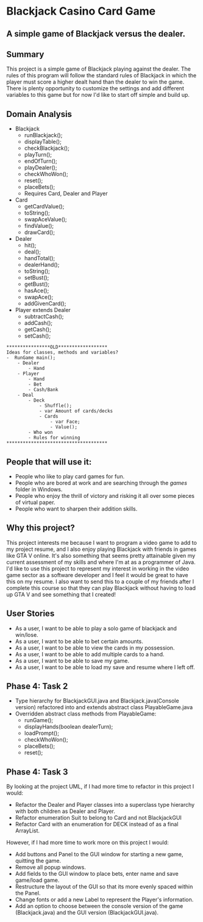 # Blackjack Casino Card Game

## A simple game of Blackjack versus the dealer.

## Summary
This project is a simple game of Blackjack playing against the dealer. The rules of this program will follow the 
standard rules of Blackjack in which the player must score a higher dealt hand than the dealer to win the game. 
There is plenty opportunity to customize the settings and add different variables to this game but for now I'd like to
start off simple and build up.

## Domain Analysis
- Blackjack
    - runBlackjack();
    - displayTable();
    - checkBlackjack();
    - playTurn();
    - endOfTurn();
    - playDealer();
    - checkWhoWon();
    - reset();
    - placeBets();
    - Requires Card, Dealer and Player
- Card
    - getCardValue();
    - toString();
    - swapAceValue();
    - findValue();
    - drawCard();
- Dealer
    - hit();
    - deal();
    - handTotal();
    - dealerHand();
    - toString();
    - setBust();
    - getBust();
    - hasAce();
    - swapAce();
    - addGivenCard();
- Player extends Dealer
    - subtractCash();
    - addCash();
    - getCash();
    - setCash();

~~~~~~~~~~~~~~~~~~~~~~~~~~~~~~~~~~~~~
****************OLD******************
Ideas for classes, methods and variables?
-  RunGame main();
    - Dealer
        - Hand
    - Player
        - Hand
        - Bet
        - Cash/Bank
    - Deal
        - Deck
            - Shuffle();
            - var Amount of cards/decks
            - Cards
                - var Face;
                - Value();
        - Who won
        - Rules for winning
*************************************
~~~~~~~~~~~~~~~~~~~~~~~~~~~~~~~~~~~~~~
 

## People that will use it:
- People who like to play card games for fun.
- People who are bored at work and are searching through the *games* folder in Windows.
- People who enjoy the thrill of victory and risking it all over some pieces of virtual paper.
- People who want to sharpen their addition skills.

## Why this project?
This project interests me because I want to program a video game to add to my project resume, and I 
also enjoy playing Blackjack with friends in games like GTA V online. It's also something that seems pretty attainable 
given my current assessment of my skills and where I'm at as a programmer of Java. I'd like to use this project to
represent my interest in working in the video game sector as a software developer and I feel it would be great to have 
this on my resume. I also want to send this to a couple of my friends after I complete this course so that they can play 
Blackjack without having to load up GTA V and see something that I created!

## User Stories
- As a user, I want to be able to play a solo game of blackjack and win/lose.
- As a user, I want to be able to bet certain amounts.
- As a user, I want to be able to view the cards in my possession.
- As a user, I want to be able to add multiple cards to a hand.
- As a user, I want to be able to save my game.
- As a user, I want to be able to load my save and resume where I left off.

## Phase 4: Task 2
- Type hierarchy for BlackjackGUI.java and Blackjack.java(Console version) refactored 
into and extends abstract class PlayableGame.java
- Overridden abstract class methods from PlayableGame:
    - runGame();
    - displayHands(boolean dealerTurn);
    - loadPrompt();
    - checkWhoWon();
    - placeBets();
    - reset();
    
## Phase 4: Task 3
By looking at the project UML, if I had more time to refactor in this project I would:
- Refactor the Dealer and Player classes into a superclass type hierarchy with both children as Dealer and Player.
- Refactor enumeration Suit to belong to Card and not BlackjackGUI
- Refactor Card with an enumeration for DECK instead of as a final ArrayList.

However, if I had more time to work more on this project I would:
- Add buttons and Panel to the GUI window for starting a new game, quitting the game.
- Remove all popup windows.
- Add fields to the GUI window to place bets, enter name and save game/load game.
- Restructure the layout of the GUI so that its more evenly spaced within the Panel.
- Change fonts or add a new Label to represent the Player's information.
- Add an option to choose between the console version of the game (Blackjack.java)
 and the GUI version (BlackjackGUI.java). 




